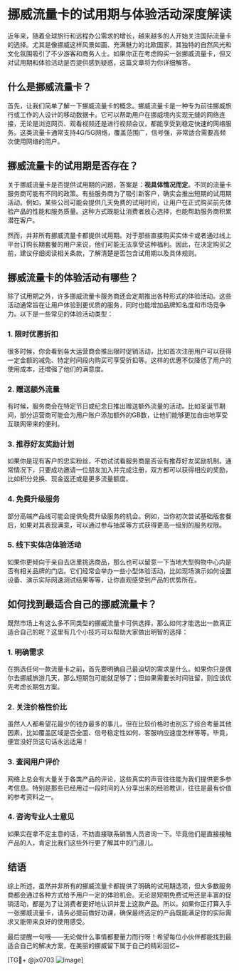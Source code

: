 # 挪威流量卡的试用期与体验活动深度解读

近年来，随着全球旅行和远程办公需求的增长，越来越多的人开始关注国际流量卡的选择。尤其是像挪威这样风景如画、充满魅力的北欧国家，其独特的自然风光和文化氛围吸引了不少游客和商务人士。如果你正在考虑购买一张挪威流量卡，但又对试用期和体验活动是否提供感到疑惑，这篇文章将为你详细解答。

## 什么是挪威流量卡？

首先，让我们简单了解一下挪威流量卡的概念。挪威流量卡是一种专为前往挪威旅行或工作的人设计的移动数据卡。它可以帮助用户在挪威境内实现无缝的网络连接，无论是浏览网页、观看视频还是进行视频会议，都能享受到稳定快速的网络服务。这类流量卡通常支持4G/5G网络，覆盖范围广，信号强，非常适合需要高频次使用网络的用户。

## 挪威流量卡的试用期是否存在？

关于挪威流量卡是否提供试用期的问题，答案是：**视具体情况而定**。不同的流量卡服务商可能有不同的政策。有些服务商为了吸引新客户，确实会推出短期的试用期活动。例如，某些公司可能会提供几天免费的试用时间，让用户在正式购买前先体验产品的性能和服务质量。这种方式既能让消费者放心选择，也能帮助服务商积累潜在客户。

然而，并非所有挪威流量卡都提供试用期。对于那些直接购买实体卡或者通过线上平台订购长期套餐的用户来说，他们可能无法享受这种福利。因此，在决定购买之前，建议仔细阅读相关条款，了解清楚是否包含试用期以及具体规则。

## 挪威流量卡的体验活动有哪些？

除了试用期之外，许多挪威流量卡服务商还会定期推出各种形式的体验活动。这些活动通常旨在让用户体验到更优质的服务，同时也能增加品牌知名度和市场竞争力。以下是一些常见的体验活动类型：

### 1. **限时优惠折扣**
   很多时候，你会看到各大运营商会推出限时促销活动，比如首次注册用户可以获得一定金额的减免、特定时间段内购买可享受折扣等。这样的优惠不仅降低了用户的使用成本，还增强了他们的满意度。

### 2. **赠送额外流量**
   有时候，服务商会在特定节日或纪念日推出赠送额外流量的活动。比如圣诞节期间，部分运营商可能会为用户账户添加额外的GB数，让他们能够更加自由地享受互联网带来的便利。

### 3. **推荐好友奖励计划**
   如果你是现有客户的忠实粉丝，不妨试试看服务商是否设有推荐好友奖励机制。通常情况下，只要成功邀请一位朋友加入并完成注册，双方都可以获得相应的奖励，比如积分兑换、现金返还或是更多流量额度。

### 4. **免费升级服务**
   部分高端产品线可能会提供免费升级服务的机会。例如，当你初次尝试基础版套餐后，如果对其表现满意，可以通过参与抽奖等方式获得更高一级别的服务权限。

### 5. **线下实体店体验活动**
   如果你更倾向于亲自去店里挑选商品，那么也可以留意一下当地大型购物中心内是否有相关品牌的门店。它们经常会举办一些小型体验活动，比如现场演示如何设置设备、演示实际网速测试结果等等，让你直观感受到产品的优势所在。

## 如何找到最适合自己的挪威流量卡？

既然市场上有这么多不同类型的挪威流量卡可供选择，那么如何才能选出一款真正适合自己的呢？这里有几个小技巧可以帮助大家做出明智的选择：

### 1. 明确需求
   在挑选任何一款流量卡之前，首先要明确自己最迫切的需求是什么。如果你只是偶尔去挪威旅游几天，那么短期包可能就足够了；但如果需要长时间驻留，则应该优先考虑长期包方案。

### 2. 关注价格性价比
   虽然人人都希望花最少的钱办最多的事儿，但在比较价格时也别忘了综合考量其他因素，比如覆盖区域是否全面、信号稳定性如何、客服响应速度怎样等等。毕竟，便宜没好货这句话永远适用！

### 3. 查阅用户评价
   网络上总会有大量关于各类产品的评论，这些真实的声音往往能为我们提供更多参考信息。特别是那些已经用过一段时间的人分享出来的经验教训，往往是最有价值的参考资料之一。

### 4. 咨询专业人士意见
   如果实在拿不定主意的话，不妨直接联系销售人员咨询一下。毕竟他们是直接接触产品的人，肯定比我们这些外行更了解其中的门道儿。

## 结语

综上所述，虽然并非所有的挪威流量卡都提供了明确的试用期选项，但大多数服务商都会通过各种方式给予用户一定的体验机会。无论是短期免费试用还是丰富的促销活动，都是为了让消费者更好地认识并爱上这款产品。所以，如果你正打算入手一张挪威流量卡，请务必提前做好功课，确保最终选定的产品既能满足你的实际需求又能带来良好的使用感受。

最后提醒一句哦——无论做什么事情都要量力而行呀！希望每位小伙伴都能找到最适合自己的解决方案，在美丽的挪威留下属于自己的精彩回忆~

[TG💪+ @jx0703 ![Image](https://github.com/user-attachments/assets/dbca1d08-cadb-493c-b0ec-ad6f7a83f270)]